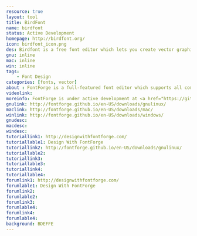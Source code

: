 ```yaml
---
resource: true
layout: tool
title: BirdFont
name: birdfont
status: Active Development
homepage: http://birdfont.org/
icon: birdfont_icon.png
des: Birdfont is a free font editor which lets you create vector graphics and export TTF, EOT and SVG fonts.
gnu: inline
mac: inline
win: inline
tags:
    - Font Design
categories: [fonts, vector]
about : FontForge is a full-featured font editor which supports all common font formats. Developed primarily by George Williams until 2012, FontForge is free software and is distributed under a mix of the GNU General Public License Version 3 and the 3-clause BSD license. It is localized into 12 languages. <a href="http://en.wikipedia.org/wiki/FontForge">Read More</a>
videolink:
moreinfo: FontForge is under active development at <a href="https://github.com/fontforge/fontforge/issues">GitHub repo</a>. You can also contribute and decide how it sould be developped.
gnulink: http://fontforge.github.io/en-US/downloads/gnulinux/
maclink: http://fontforge.github.io/en-US/downloads/mac/
winlink: http://fontforge.github.io/en-US/downloads/windows/
gnudesc:
macdesc:
windesc:
tutoriallink1: http://designwithfontforge.com/
tutoriallable1: Design With FontForge
tutoriallink2: http://fontforge.github.io/en-US/downloads/gnulinux/
tutoriallable2:
tutoriallink3:
tutoriallable3:
tutoriallink4:
tutoriallable4:
forumlink1: http://designwithfontforge.com/
forumlable1: Design With FontForge
forumlink2:
forumlable2:
forumlink3:
forumlable4:
forumlink4:
forumlable4:
background: BDEFFE
---
```

